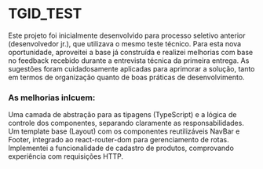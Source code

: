 # TGID_TEST


Este projeto foi inicialmente desenvolvido para processo seletivo anterior (desenvolvedor jr.), que utilizava o mesmo teste técnico. Para esta nova oportunidade, aproveitei a base já construída e realizei melhorias com base no feedback recebido durante a entrevista técnica da primeira entrega. As sugestões foram cuidadosamente aplicadas para aprimorar a solução, tanto em termos de organização quanto de boas práticas de desenvolvimento.

<h3>As melhorias inlcuem:</h3>
Uma camada de abstração para as tipagens (TypeScript) e a lógica de controle dos componentes, separando claramente as responsabilidades.
Um template base (Layout) com os componentes reutilizáveis NavBar e Footer, integrado ao react-router-dom para gerenciamento de rotas.
Implementei a funcionalidade de cadastro de produtos, comprovando experiência com requisições HTTP.
